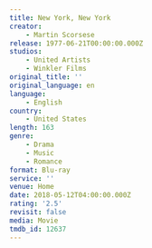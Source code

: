 ```yaml
---
title: New York, New York
creator:
    - Martin Scorsese
release: 1977-06-21T00:00:00.000Z
studios:
    - United Artists
    - Winkler Films
original_title: ''
original_language: en
language:
    - English
country:
    - United States
length: 163
genre:
    - Drama
    - Music
    - Romance
format: Blu-ray
service: ''
venue: Home
date: 2018-05-12T04:00:00.000Z
rating: '2.5'
revisit: false
media: Movie
tmdb_id: 12637
---
```



